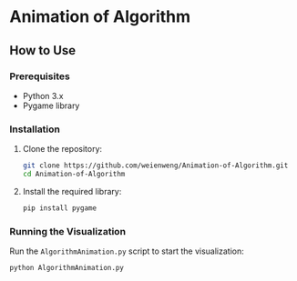 # Animation of Algorithm

## How to Use

### Prerequisites

- Python 3.x
- Pygame library

### Installation

1. Clone the repository:

    ```bash
    git clone https://github.com/weienweng/Animation-of-Algorithm.git
    cd Animation-of-Algorithm
    ```

2. Install the required library:

    ```bash
    pip install pygame
    ```

### Running the Visualization

Run the `AlgorithmAnimation.py` script to start the visualization:

```bash
python AlgorithmAnimation.py
```
